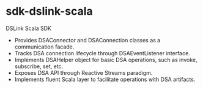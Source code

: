 # sdk-dslink-scala
DSLink Scala SDK

* Provides DSAConnector and DSAConnection classes as a communication facade.
* Tracks DSA connection lifecycle through DSAEventListener interface.
* Implements DSAHelper object for basic DSA operations, such as invoke, subscribe, set, etc.
* Exposes DSA API through Reactive Streams paradigm.
* Implements fluent Scala layer to facilitate operations with DSA artifacts.
